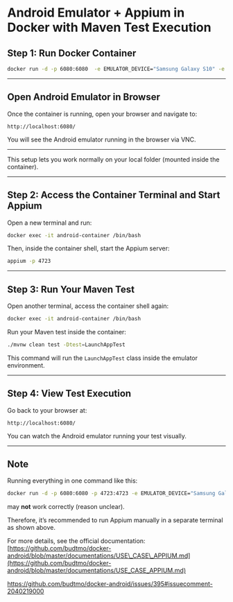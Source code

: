 
# Android Emulator + Appium in Docker with Maven Test Execution

## Step 1: Run Docker Container

```bash
docker run -d -p 6080:6080  -e EMULATOR_DEVICE="Samsung Galaxy S10" -e WEB_VNC=true -v ${PWD}:/code -w /code --device /dev/kvm --name android-container budtmo/docker-android:emulator_11.0 

```

---

## Open Android Emulator in Browser

Once the container is running, open your browser and navigate to:

```
http://localhost:6080/
```

You will see the Android emulator running in the browser via VNC.

---

This setup lets you work normally on your local folder (mounted inside the container).

---

## Step 2: Access the Container Terminal and Start Appium

Open a new terminal and run:

```bash
docker exec -it android-container /bin/bash
```

Then, inside the container shell, start the Appium server:

```bash
appium -p 4723
```

---

## Step 3: Run Your Maven Test

Open another terminal, access the container shell again:

```bash
docker exec -it android-container /bin/bash
```

Run your Maven test inside the container:

```bash
./mvnw clean test -Dtest=LaunchAppTest
```

This command will run the `LaunchAppTest` class inside the emulator environment.

---

## Step 4: View Test Execution

Go back to your browser at:

```
http://localhost:6080/
```

You can watch the Android emulator running your test visually.

---

## Note

Running everything in one command like this:

```bash
docker run -d -p 6080:6080 -p 4723:4723 -e EMULATOR_DEVICE="Samsung Galaxy S10" -e WEB_VNC=true -e APPIUM=true --device /dev/kvm --name android-container budtmo/docker-android:emulator_11.0
```

may **not** work correctly (reason unclear).

Therefore, it’s recommended to run Appium manually in a separate terminal as shown above.

For more details, see the official documentation:
[https://github.com/budtmo/docker-android/blob/master/documentations/USE\_CASE\_APPIUM.md](https://github.com/budtmo/docker-android/blob/master/documentations/USE_CASE_APPIUM.md)

https://github.com/budtmo/docker-android/issues/395#issuecomment-2040219000



